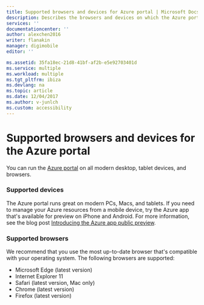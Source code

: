 ```yaml
---
title: Supported browsers and devices for Azure portal | Microsoft Docs
description: Describes the browsers and devices on which the Azure portal will work.
services: ''
documentationcenter: ''
author: alexchen2016
writer: flanakin
manager: digimobile
editor: ''

ms.assetid: 35fa18ec-21d8-41bf-af2b-e5e92703401d
ms.service: multiple
ms.workload: multiple
ms.tgt_pltfrm: ibiza
ms.devlang: na
ms.topic: article
ms.date: 12/04/2017
ms.author: v-junlch
ms.custom: accessibility
---
```

# Supported browsers and devices for the Azure portal
You can run the [Azure portal](https://portal.azure.cn) on all modern desktop, tablet devices, and browsers.

### Supported devices
The Azure portal runs great on modern PCs, Macs, and tablets. If you need to manage your Azure resources from a mobile device, try the Azure app that's available for preview on iPhone and Android. For more information, see the blog post [Introducing the Azure app public preview](https://azure.microsoft.com/blog/azure-app-preview/).

### Supported browsers
We recommend that you use the most up-to-date browser that's compatible with your operating system. The following browsers are supported:

* Microsoft Edge (latest version)
* Internet Explorer 11
* Safari (latest version, Mac only)
* Chrome (latest version)
* Firefox (latest version)

